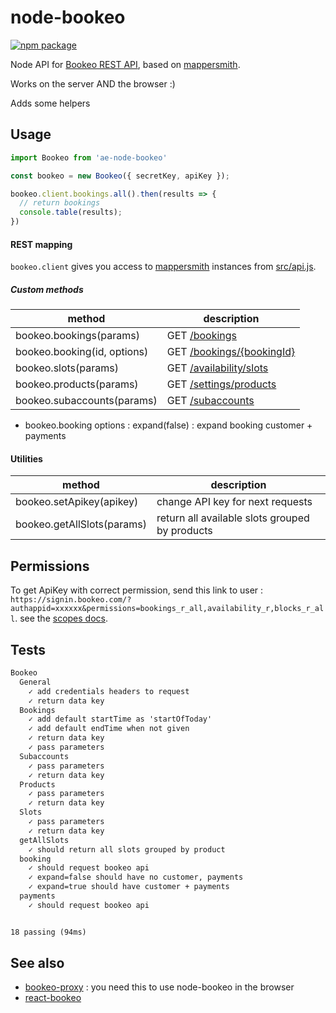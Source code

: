 # node-bookeo

[![npm package][npm-badge]][npm]


Node API for [Bookeo REST API](https://www.bookeo.com/api), based on [mappersmith](https://github.com/tulios/mappersmith).

Works on the server AND the browser :)

Adds some helpers

## Usage

```js
import Bookeo from 'ae-node-bookeo'

const bookeo = new Bookeo({ secretKey, apiKey });

bookeo.client.bookings.all().then(results => {
  // return bookings
  console.table(results);
})
```

#### REST mapping

`bookeo.client` gives you access to [mappersmith](https://github.com/tulios/mappersmith) instances from [src/api.js](src/api.js).

##### Custom methods

method | description
----|------
bookeo.bookings(params) | GET [/bookings](https://www.bookeo.com/apiref/index.html#!/Bookings/bookings_get)
bookeo.booking(id, options) | GET [/bookings/{bookingId}](https://www.bookeo.com/apiref/index.html#!/Bookings/bookings_get)
bookeo.slots(params) | GET [/availability/slots](https://www.bookeo.com/apiref/index.html#!/Availability/availability_slots_get)
bookeo.products(params) | GET [/settings/products](https://www.bookeo.com/apiref/index.html#!/Settings/settings_products_get)
bookeo.subaccounts(params) | GET [/subaccounts](https://www.bookeo.com/apiref/index.html#!/Subaccounts/subaccounts_get)

 - bookeo.booking options : expand(false) : expand booking customer + payments

#### Utilities

method | description
----|------
bookeo.setApikey(apikey) | change API key for next requests
bookeo.getAllSlots(params) | return all available slots grouped by products

## Permissions

To get ApiKey with correct permission, send this link to user : `https://signin.bookeo.com/?authappid=xxxxxx&permissions=bookings_r_all,availability_r,blocks_r_all`. see the [scopes docs](https://www.bookeo.com/api/setup).

## Tests

```txt
Bookeo
  General
    ✓ add credentials headers to request
    ✓ return data key
  Bookings
    ✓ add default startTime as 'startOfToday'
    ✓ add default endTime when not given
    ✓ return data key
    ✓ pass parameters
  Subaccounts
    ✓ pass parameters
    ✓ return data key
  Products
    ✓ pass parameters
    ✓ return data key
  Slots
    ✓ pass parameters
    ✓ return data key
  getAllSlots
    ✓ should return all slots grouped by product
  booking
    ✓ should request bookeo api
    ✓ expand=false should have no customer, payments
    ✓ expand=true should have customer + payments
  payments
    ✓ should request bookeo api


18 passing (94ms)

```

## See also

 - [bookeo-proxy](http://github.com/revolunet/bookeo-proxy) : you need this to use node-bookeo in the browser
 - [react-bookeo](http://github.com/revolunet/react-bookeo)


[npm-badge]: https://img.shields.io/npm/v/node-bookeo.png?style=flat-square
[npm]: https://www.npmjs.org/package/node-bookeo
